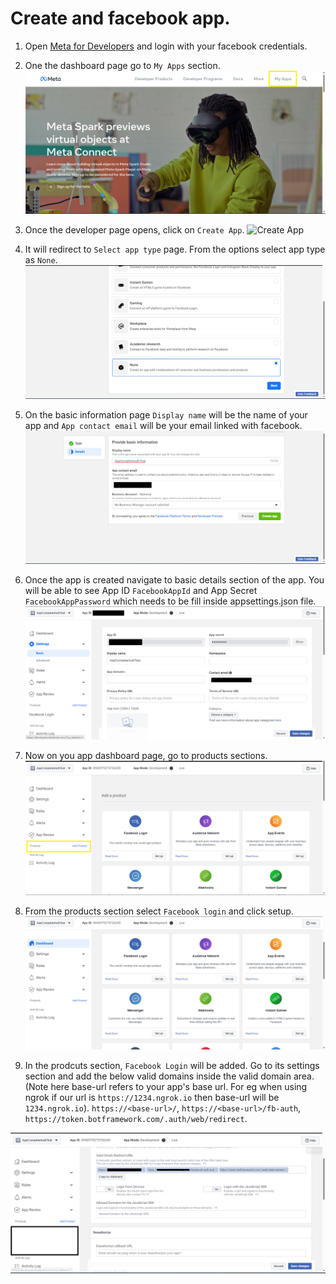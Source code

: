 # Create and facebook app.

1. Open [Meta for Developers](https://developers.facebook.com/) and login with your facebook credentials.

2. One the dashboard page go to `My Apps` section.
![Meta Dashboard](meta-dashboard.png)

3. Once the developer page opens, click on `Create App`.
![Create App](create-app-page.png)

4. It will redirect to `Select app type` page. From the options select app type as `None`.
![App Type](app-type-creation.png)

5. On the basic information page `Display name` will be the name of your app and `App contact email` will be your email linked with facebook.
![Basic Information](app-registration.png)

6. Once the app is created navigate to basic details section of the app. You will be able to see App ID `FacebookAppId` and App Secret `FacebookAppPassword` which needs to be fill inside appsettings.json file.
![App Information](app-details.png)

7. Now on you app dashboard page, go to products sections.
![Add Product](dashboard-page.png)

8. From the products section select `Facebook login` and click setup.
![Facebook Service](products-page.png)

9. In the prodcuts section, `Facebook Login` will be added. Go to its settings section and add the below valid domains inside the valid domain area. (Note here base-url refers to your app's base url. For eg when using ngrok if our url is `https://1234.ngrok.io` then base-url will be `1234.ngrok.io`).
`https://<base-url>/`, `https://<base-url>/fb-auth`, `https://token.botframework.com/.auth/web/redirect`.

![Valid Domains](valid-domains.png)
